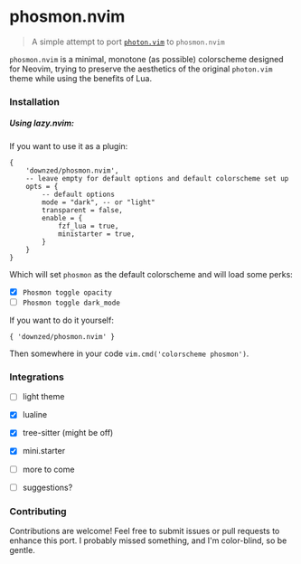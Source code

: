 # phosmon.nvim
> A simple attempt to port [`photon.vim`](https://github.com/axvr/photon.vim) to `phosmon.nvim`

`phosmon.nvim` is a minimal, monotone (as possible) colorscheme designed for Neovim, trying to preserve the aesthetics of the original `photon.vim` theme while using the benefits of Lua.

### Installation
##### Using lazy.nvim:

If you want to use it as a plugin: 
```
{
    'downzed/phosmon.nvim',
    -- leave empty for default options and default colorscheme set up
    opts = {
        -- default options
        mode = "dark", -- or "light"
        transparent = false,
        enable = {
            fzf_lua = true,
            ministarter = true,
        }
    }
}
```
Which will set `phosmon` as the default colorscheme and will load some perks:<br />
- [x] `Phosmon toggle opacity`
- [ ] `Phosmon toggle dark_mode`

If you want to do it yourself:
```
{ 'downzed/phosmon.nvim' }
```
Then somewhere in your code `vim.cmd('colorscheme phosmon')`.

### Integrations
- [ ] light theme
- [x] lualine
- [x] tree-sitter (might be off)
- [x] mini.starter
- [ ] more to come
- [ ] suggestions?


### Contributing
Contributions are welcome! Feel free to submit issues or pull requests to enhance this port.
I probably missed something, and I'm color-blind, so be gentle.

